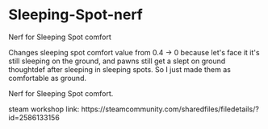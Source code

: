 # Sleeping-Spot-nerf

<p>Nerf for Sleeping Spot comfort</p>
Changes sleeping spot comfort value from 0.4 -> 0 because let's face it it's still sleeping on the ground, and pawns still get a slept on ground thoughtdef after sleeping in sleeping spots. So I just made them as comfortable as ground.

<p>Nerf for Sleeping Spot comfort.</p>
steam workshop link: https://steamcommunity.com/sharedfiles/filedetails/?id=2586133156
